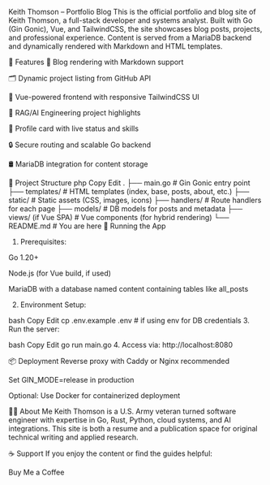 Keith Thomson – Portfolio Blog
This is the official portfolio and blog site of Keith Thomson, a full-stack developer and systems analyst. Built with Go (Gin Gonic), Vue, and TailwindCSS, the site showcases blog posts, projects, and professional experience. Content is served from a MariaDB backend and dynamically rendered with Markdown and HTML templates.

🔧 Features
📰 Blog rendering with Markdown support

🗂️ Dynamic project listing from GitHub API

📘 Vue-powered frontend with responsive TailwindCSS UI

🧠 RAG/AI Engineering project highlights

📇 Profile card with live status and skills

🔒 Secure routing and scalable Go backend

🛢️ MariaDB integration for content storage

📁 Project Structure
php
Copy
Edit
.
├── main.go                 # Gin Gonic entry point
├── templates/              # HTML templates (index, base, posts, about, etc.)
├── static/                 # Static assets (CSS, images, icons)
├── handlers/               # Route handlers for each page
├── models/                 # DB models for posts and metadata
├── views/ (if Vue SPA)     # Vue components (for hybrid rendering)
└── README.md               # You are here
🚀 Running the App
1. Prerequisites:

Go 1.20+

Node.js (for Vue build, if used)

MariaDB with a database named content containing tables like all_posts

2. Environment Setup:

bash
Copy
Edit
cp .env.example .env  # if using env for DB credentials
3. Run the server:

bash
Copy
Edit
go run main.go
4. Access via:
http://localhost:8080

📦 Deployment
Reverse proxy with Caddy or Nginx recommended

Set GIN_MODE=release in production

Optional: Use Docker for containerized deployment

👨‍💻 About Me
Keith Thomson is a U.S. Army veteran turned software engineer with expertise in Go, Rust, Python, cloud systems, and AI integrations. This site is both a resume and a publication space for original technical writing and applied research.

☕ Support
If you enjoy the content or find the guides helpful:

Buy Me a Coffee
